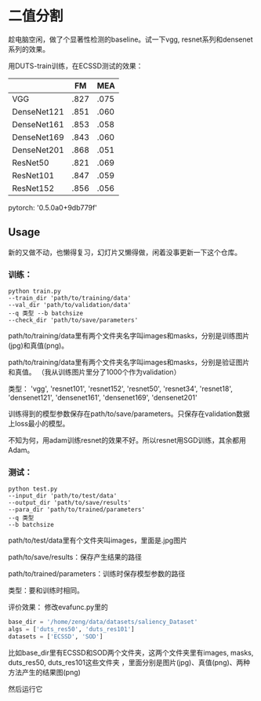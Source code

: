 # 二值分割
趁电脑空闲，做了个显著性检测的baseline。试一下vgg, resnet系列和densenet系列的效果。

用DUTS-train训练，在ECSSD测试的效果：

|                   | FM   | MEA  |
| ----------        | -----| ---  |
| VGG               | .827 | .075 |
| DenseNet121       | .851 | .060 |
| DenseNet161       | .853 | .058 |
| DenseNet169       | .843 | .060 |
| DenseNet201       | .868 | .051 |
| ResNet50          | .821 | .069 |
| ResNet101         | .847 | .059 |
| ResNet152         | .856 | .056 |

pytorch: '0.5.0a0+9db779f'

## Usage
新的又做不动，也懒得复习，幻灯片又懒得做，闲着没事更新一下这个仓库。

### 训练：
```shell
python train.py 
--train_dir 'path/to/training/data' 
--val_dir 'path/to/validation/data' 
--q 类型 --b batchsize 
--check_dir 'path/to/save/parameters'
```
path/to/training/data里有两个文件夹名字叫images和masks，分别是训练图片(jpg)和真值(png)。

path/to/training/data里有两个文件夹名字叫images和masks，分别是验证图片和真值。
（我从训练图片里分了1000个作为validation）

类型：
'vgg', 
'resnet101', 
'resnet152', 
'resnet50', 
'resnet34', 
'resnet18', 
'densenet121', 
'densenet161', 
'densenet169', 
'densenet201'

训练得到的模型参数保存在path/to/save/parameters。只保存在validation数据上loss最小的模型。

不知为何，用adam训练resnet的效果不好。所以resnet用SGD训练，其余都用Adam。

### 测试：
```shell
python test.py
--input_dir 'path/to/test/data' 
--output_dir 'path/to/save/results' 
--para_dir 'path/to/trained/parameters' 
--q 类型
--b batchsize
```
path/to/test/data里有个文件夹叫images，里面是.jpg图片

path/to/save/results：保存产生结果的路径

path/to/trained/parameters：训练时保存模型参数的路径

类型：要和训练时相同。

评价效果：
修改evafunc.py里的
```python
base_dir = '/home/zeng/data/datasets/saliency_Dataset'
algs = ['duts_res50', 'duts_res101']
datasets = ['ECSSD', 'SOD']
```
比如base_dir里有ECSSD和SOD两个文件夹，这两个文件夹里有images, masks, duts_res50, duts_res101这些文件夹
，里面分别是图片(jpg)、真值(png)、两种方法产生的结果图(png)

然后运行它
